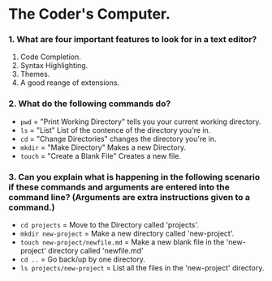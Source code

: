 # The Coder's Computer.

### 1. What are four important features to look for in a text editor?
1. Code Completion.
2. Syntax Highlighting.
3. Themes.
4. A good reange of extensions.


### 2. What do the following commands do?
- `pwd` = "Print Working Directory" tells you your current working directory.
- `ls` = "List" List of the contence of the directory you're in.
- `cd` = "Change Directories" changes the directory you're in.
- `mkdir` = "Make Directory" Makes a new Directory. 
- `touch` = "Create a Blank File" Creates a new file.

### 3. Can you explain what is happening in the following scenario if these commands and arguments are entered into the command line? (Arguments are extra instructions given to a command.)
- `cd projects` = Move to the Directory called 'projects'.
- `mkdir new-project` = Make a new directory called 'new-project'. 
- `touch new-project/newfile.md` = Make a new blank file in the 'new-project' directory called 'newfile.md'
- `cd ..` = Go back/up by one directory.
- `ls projects/new-project` = List all the files in the 'new-project' directory.




